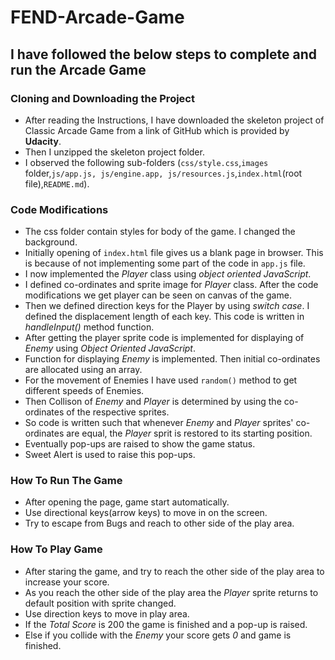 # FEND-Arcade-Game


## I have followed the below steps to complete and run the Arcade Game

### Cloning and Downloading the Project

-   After reading the Instructions, I have downloaded the skeleton project of Classic Arcade Game from a link of GitHub which is provided by **Udacity**.
-   Then I unzipped the skeleton project folder.
-   I observed the following sub-folders (`css/style.css`,`images` folder,`js/app.js, js/engine.app, js/resources.js`,`index.html`(root file),`README.md`).

### Code Modifications

-   The css folder contain styles for body of the game. I changed the background.
-   Initially opening of `index.html` file gives us a blank page in browser. This is because of not implementing some part of the code in `app.js` file.
-   I now implemented the _Player_ class using _object oriented JavaScript_.
-   I defined co-ordinates and sprite image for _Player_ class. After the code modifications we get player can be seen on canvas of the game.
-   Then we defined direction keys for the Player  by using _switch case_. I defined the displacement length of each key. This code is written in _handleInput()_ method function.
-   After getting the player sprite code is implemented for displaying of _Enemy_ using _Object Oriented JavaScript_.
-   Function for displaying _Enemy_ is implemented. Then initial co-ordinates are allocated using an array.
-   For the movement of Enemies I have used `random()` method to get different speeds of Enemies.
-   Then Collison of _Enemy_ and _Player_ is determined by using the co-ordinates of the respective sprites.
-   So code is written such that whenever _Enemy_ and _Player_ sprites' co-ordinates are equal, the _Player_ sprit is restored to its starting position.
-   Eventually pop-ups are raised to show the game status.
-   Sweet Alert is used to raise this pop-ups.

### How To Run The Game

-   After opening the page, game start automatically.
-   Use directional keys(arrow keys) to move in on the screen.
-   Try to escape from Bugs and reach to other side of the play area.

### How To Play Game

-   After staring the game, and try to reach the other side of the play area to increase your score.
-   As you reach the other side of the play area the _Player_ sprite returns to default position with sprite changed.
-   Use direction keys to move in play area.
-   If the _Total Score_ is 200 the game is finished and a pop-up is raised.
-   Else if you collide with the _Enemy_ your score gets _0_ and game is finished.
